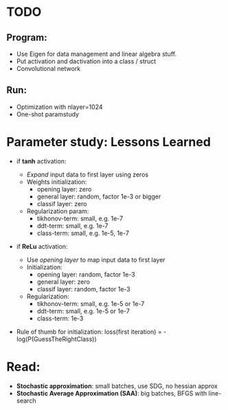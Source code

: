 # TODO

## Program:
* Use Eigen for data management and linear algebra stuff. 
* Put activation and dactivation into a class / struct 
* Convolutional network

## Run:
* Optimization with nlayer=1024
* One-shot paramstudy

# Parameter study: Lessons Learned

* if **tanh** activation:
    - *Expand* input data to first layer using zeros
    - Weights initialization: 
         * opening layer:    zero
         * general layer:   random, factor 1e-3 or bigger
         * classif layer:   zero
    - Regularization param: 
         * tikhonov-term:    small, e.g. 1e-7
         * ddt-term:         small, e.g. 1e-7
         * class-term:       small, e.g. 1e-5, 1e-7

* if **ReLu** activation:
    - Use *opening layer* to map input data to first layer
    - Initialization:
         * opening layer:   random, factor 1e-3
         * general layer:   zero
         * classif layer:   random, factor 1e-3
    - Regularization:
         * tikhonov-term:    small, e.g. 1e-5 or 1e-7
         * ddt-term:         small, e.g. 1e-5 or 1e-7
         * class-term:       1e-3

* Rule of thumb for initialization: 
    loss(first iteration) = - log(P(GuessTheRightClass))

# Read:
* **Stochastic approximation**: small batches, use SDG, no hessian approx
* **Stochastic Average Approximation (SAA)**: big batches, BFGS with line-search
